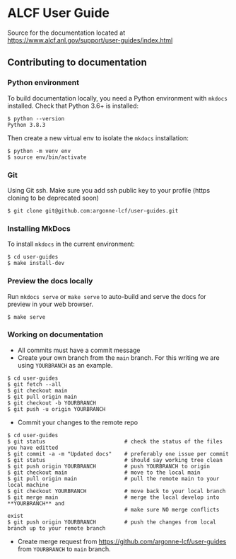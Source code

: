 # ALCF User Guide
Source for the documentation located at https://www.alcf.anl.gov/support/user-guides/index.html

## Contributing to documentation

### Python environment

To build documentation locally, you need a Python environment with `mkdocs` installed.  Check that Python 3.6+ is installed:

```
$ python --version
Python 3.8.3
```

Then create a new virtual env to isolate the `mkdocs` installation:
```
$ python -m venv env
$ source env/bin/activate
```

### Git

Using Git ssh. Make sure you add ssh public key to your profile (https cloning to be deprecated soon)
```
$ git clone git@github.com:argonne-lcf/user-guides.git
```

### Installing MkDocs

To install `mkdocs` in the current environment: 

```
$ cd user-guides
$ make install-dev
```

### Preview the docs locally

Run `mkdocs serve` or `make serve` to auto-build and serve the docs for preview in your web browser.
```
$ make serve
```

### Working on documentation

* All commits must have a commit message
* Create your own branch from the `main` branch.  For this writing we are using `YOURBRANCH` as an example.
```
$ cd user-guides
$ git fetch --all
$ git checkout main
$ git pull origin main
$ git checkout -b YOURBRANCH
$ git push -u origin YOURBRANCH
```
* Commit your changes to the remote repo
```
$ cd user-guides
$ git status                         # check the status of the files you have editted
$ git commit -a -m "Updated docs"    # preferably one issue per commit
$ git status                         # should say working tree clean
$ git push origin YOURBRANCH         # push YOURBRANCH to origin
$ git checkout main                  # move to the local main
$ git pull origin main               # pull the remote main to your local machine
$ git checkout YOURBRANCH            # move back to your local branch
$ git merge main                     # merge the local develop into **YOURBRANCH** and
                                     # make sure NO merge conflicts exist
$ git push origin YOURBRANCH         # push the changes from local branch up to your remote branch
```
* Create merge request from https://github.com/argonne-lcf/user-guides from `YOURBRANCH` to `main` branch.

